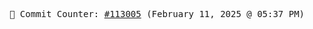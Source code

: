 <p align="center">
    <samp>
        📮 Commit Counter: <a href="https://github.com/Javascript-void0/Javascript-void0/commits/main">#113005</a> (February 11, 2025 @ 05:37 PM)
    </samp>
</p>